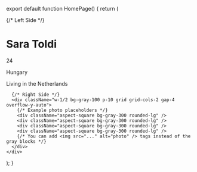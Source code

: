 export default function HomePage() {
  return (
    <div className="min-h-screen flex">
      {/* Left Side */}
      <div className="w-1/2 bg-white p-10 flex flex-col justify-center">
        <h1 className="text-4xl font-bold mb-4">Sara Toldi</h1>
        <p className="text-lg mb-2">24</p>
        <p className="text-lg mb-2">Hungary</p>
        <p className="text-lg">Living in the Netherlands</p>
      </div>

      {/* Right Side */}
      <div className="w-1/2 bg-gray-100 p-10 grid grid-cols-2 gap-4 overflow-y-auto">
        {/* Example photo placeholders */}
        <div className="aspect-square bg-gray-300 rounded-lg" />
        <div className="aspect-square bg-gray-300 rounded-lg" />
        <div className="aspect-square bg-gray-300 rounded-lg" />
        <div className="aspect-square bg-gray-300 rounded-lg" />
        {/* You can add <img src="..." alt="photo" /> tags instead of the gray blocks */}
      </div>
    </div>
  );
}
